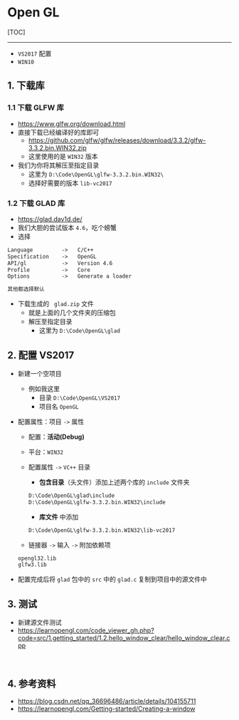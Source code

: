 # Open GL

[TOC]

---

+ `VS2017` 配置
+ `WIN10`



## 1. 下载库

### 1.1 下载 GLFW 库

+ https://www.glfw.org/download.html
+ 直接下载已经编译好的库即可
    + https://github.com/glfw/glfw/releases/download/3.3.2/glfw-3.3.2.bin.WIN32.zip
    + 这里使用的是 `WIN32` 版本
+ 我们为你将其解压至指定目录
    + 这里为 `D:\Code\OpenGL\glfw-3.3.2.bin.WIN32\`
    + 选择好需要的版本 `lib-vc2017`



### 1.2 下载 GLAD 库

+ https://glad.dav1d.de/
+ 我们大胆的尝试版本 `4.6`，吃个螃蟹
+ 选择

```txt
Language         ->   C/C++
Specification    ->   OpenGL
API/gl           ->   Version 4.6
Profile          ->   Core
Options          ->   Generate a loader

其他都选择默认
```

+ 下载生成的 ` glad.zip` 文件
    + 就是上面的几个文件夹的压缩包
    + 解压至指定目录
        + 这里为 `D:\Code\OpenGL\glad`



## 2. 配置 VS2017

+ 新建一个空项目

    + 例如我这里
        + 目录 `D:\Code\OpenGL\VS2017`
        + 项目名 `OpenGL`

+ 配置属性：项目 `->` 属性

    + 配置：**活动(Debug)**

    + 平台：`WIN32`

    + 配置属性 `->` `VC++` 目录

        + **包含目录**（头文件）添加上述两个库的 `include` 文件夹

        ```txt
        D:\Code\OpenGL\glad\include
        D:\Code\OpenGL\glfw-3.3.2.bin.WIN32\include
        ```

        + **库文件** 中添加

        ```txt
        D:\Code\OpenGL\glfw-3.3.2.bin.WIN32\lib-vc2017
        ```

    + 链接器 `->` 输入 `->` 附加依赖项

    ```txt
    opengl32.lib
    glfw3.lib
    ```

+ 配置完成后将 `glad` 包中的 `src` 中的 `glad.c` 复制到项目中的源文件中



## 3. 测试

+ 新建源文件测试
+ https://learnopengl.com/code_viewer_gh.php?code=src/1.getting_started/1.2.hello_window_clear/hello_window_clear.cpp

​

## 4. 参考资料

+ https://blog.csdn.net/qq_36696486/article/details/104155711
+ https://learnopengl.com/Getting-started/Creating-a-window

